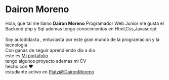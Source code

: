 # Dairon Moreno 
Hola, que tal me llamo **Dairon Moreno** 
Programador Web Junior me gusta el Backend  php y Sql ademas tengo conocimientos en Html,Css,Javascript<br><br>
Soy autodidacta , entusiasta por este gran mundo de la programacion y la tecnologia <br>  Con ganas de seguir aprendiendo dia a dia <br>
este es 
[Mi portafolio](https://sistemasdyms.github.io/) <br>
tengo algunos proyecto ademas mi CV <br>
hecho con :heart:  <br>
estudiante activo en [Platzi@DaironMoreno](https://platzi.com/p/daironmoreno/)